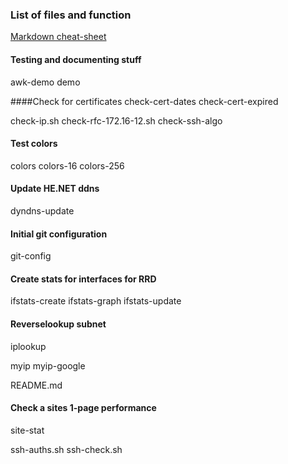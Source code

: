 ### List of files and function
[Markdown cheat-sheet](https://github.com/adam-p/markdown-here/wiki/Markdown-Cheatsheet)

#### Testing and documenting stuff
  awk-demo
  demo
  
####Check for certificates
  check-cert-dates
  check-cert-expired
  
check-ip.sh
check-rfc-172.16-12.sh
check-ssh-algo

#### Test colors
  colors
  colors-16
  colors-256

#### Update HE.NET ddns
  dyndns-update

#### Initial git configuration
  git-config

#### Create stats for interfaces for RRD
  ifstats-create
  ifstats-graph
  ifstats-update

#### Reverselookup subnet
  iplookup

  myip
  myip-google

  README.md

#### Check a sites 1-page performance
  site-stat


  ssh-auths.sh
  ssh-check.sh
